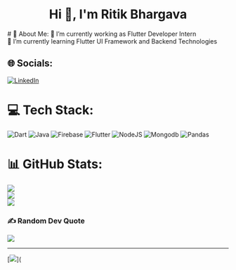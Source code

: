 <h1 align="center">Hi 👋, I'm Ritik Bhargava</h1>
# 💫 About Me:
🔭 I’m currently working as Flutter Developer Intern<br>🌱 I’m currently learning Flutter UI Framework and Backend Technologies<br>


## 🌐 Socials:
[![LinkedIn](https://img.shields.io/badge/LinkedIn-%230077B5.svg?logo=linkedin&logoColor=white)](https://www.linkedin.com/in/ritik-bhargava-598306246/) 

# 💻 Tech Stack:
![Dart](https://img.shields.io/badge/dart-%230175C2.svg?style=for-the-badge&logo=dart&logoColor=white) ![Java](https://img.shields.io/badge/java-%23ED8B00.svg?style=for-the-badge&logo=java&logoColor=white) ![Firebase](https://img.shields.io/badge/firebase-%23039BE5.svg?style=for-the-badge&logo=firebase) ![Flutter](https://img.shields.io/badge/Flutter-%2302569B.svg?style=for-the-badge&logo=Flutter&logoColor=white) ![NodeJS](https://img.shields.io/badge/Node%20js-339933?style=for-the-badge&logo=nodedotjs&logoColor=white) ![Mongodb](https://img.shields.io/badge/MongoDB-4EA94B?style=for-the-badge&logo=mongodb&logoColor=white) ![Pandas](https://img.shields.io/badge/pandas-%23150458.svg?style=for-the-badge&logo=pandas&logoColor=white)
# 📊 GitHub Stats:
![](https://github-readme-stats.vercel.app/api?username=ritik1412&theme=merko&hide_border=false&include_all_commits=true&count_private=true)<br/>
![](https://github-readme-streak-stats.herokuapp.com/?user=ritik1412&theme=merko&hide_border=false)<br/>
![](https://github-readme-stats.vercel.app/api/top-langs/?username=ritik1412&theme=merko&hide_border=false&include_all_commits=true&count_private=true&layout=compact)

### ✍ Random Dev Quote
![](https://quotes-github-readme.vercel.app/api?type=horizontal&theme=merko)

---
[![](https://visitcount.itsvg.in/api?id=ritik1412&icon=0&color=0)](
